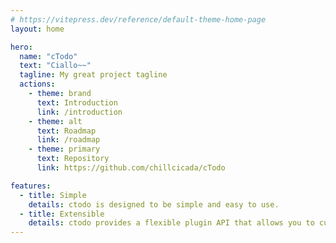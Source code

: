 ```yaml
---
# https://vitepress.dev/reference/default-theme-home-page
layout: home

hero:
  name: "cTodo"
  text: "Ciallo~~"
  tagline: My great project tagline
  actions:
    - theme: brand
      text: Introduction
      link: /introduction
    - theme: alt
      text: Roadmap
      link: /roadmap
    - theme: primary
      text: Repository
      link: https://github.com/chillcicada/cTodo

features:
  - title: Simple
    details: ctodo is designed to be simple and easy to use.
  - title: Extensible
    details: ctodo provides a flexible plugin API that allows you to customize the behavior of the editor to suit your needs.
---
```

